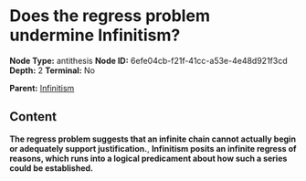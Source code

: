 # Does the regress problem undermine Infinitism?

**Node Type:** antithesis
**Node ID:** 6efe04cb-f21f-41cc-a53e-4e48d921f3cd
**Depth:** 2
**Terminal:** No

**Parent:** [Infinitism](infinitism.md)

## Content

**The regress problem suggests that an infinite chain cannot actually begin or adequately support justification.**, **Infinitism posits an infinite regress of reasons, which runs into a logical predicament about how such a series could be established.**
